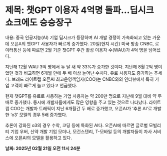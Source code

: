 # **제목: 챗GPT 이용자 4억명 돌파…딥시크 쇼크에도 승승장구**

  내용: 중국 인공지능(AI) 기업 딥시크가 등장하며 AI 개발 경쟁이 가속화되고 있는 가운데 오픈A의 챗GPT 사용자가 빠르게 증가했다. 20일(현지 시간) 미국 방송 CNBC, 로이터통신 등에 따르면 2월 기준 챗GPT 주간 활성 이용자 수(WAU)가 4억 명을 넘어섰다.

지난해 12월 WAU 3억 명에서 두 달 새 약 33%가 증가한 것이다. 지난해 8월 2억 명이었던 것과 비교하면 6개월 만에 두 배 이상 늘어난 수치다. 유료 사용자도 증가하는 추세다. 브래드 라이트캡 오픈AI 최고운영책임자(COO)는 CNBC와의 인터뷰에서 특히 기업 고객이 빠르게 늘고 있다고 언급했다.

현재 챗GPT를 유료로 사용하는 기업 사용자는 약 200만 명으로 지난해 9월 대비 약 두 배로 증가했다. 동시에 개발자들에게도 많은 영향을 주고 있는 것으로 나타났다. 라이트캡 COO는 개발자 트래픽이 지난 6개월간 두 배로 증가했고, 오픈AI가 ‘추론 AI’로 개발한 ‘o3’ 모델의 경우 5배 증가했다.

추론이 강화된 o3의 경우 수학, 코딩 등에 특화된 AI다. 오픈AI에 따르면 글로벌 모빌리티 기업 우버, 신약 개발 기업 모더나, 모건스탠리, T-모바일 등의 개발자들이 자사 서비스에 오픈AI의 모델을 활용하고 있다.

  **날짜: 2025년 02월 21일 오전 11시 24분**